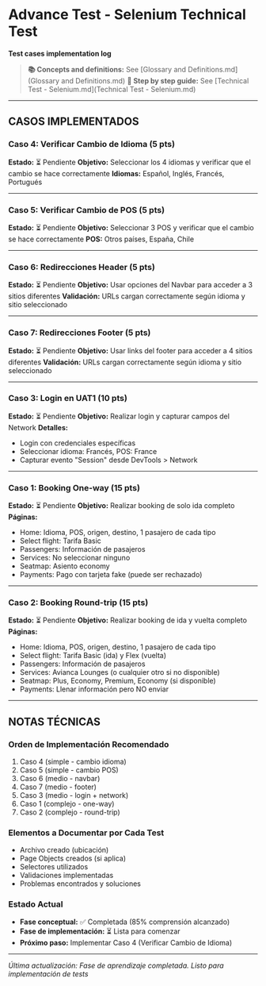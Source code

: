 # Advance Test - Selenium Technical Test

**Test cases implementation log**

> **📚 Concepts and definitions:** See [Glossary and Definitions.md](Glossary and Definitions.md)
> **📖 Step by step guide:** See [Technical Test - Selenium.md](Technical Test - Selenium.md)

---

## CASOS IMPLEMENTADOS

### Caso 4: Verificar Cambio de Idioma (5 pts)
**Estado:** ⏳ Pendiente
**Objetivo:** Seleccionar los 4 idiomas y verificar que el cambio se hace correctamente
**Idiomas:** Español, Inglés, Francés, Portugués

---

### Caso 5: Verificar Cambio de POS (5 pts)
**Estado:** ⏳ Pendiente
**Objetivo:** Seleccionar 3 POS y verificar que el cambio se hace correctamente
**POS:** Otros países, España, Chile

---

### Caso 6: Redirecciones Header (5 pts)
**Estado:** ⏳ Pendiente
**Objetivo:** Usar opciones del Navbar para acceder a 3 sitios diferentes
**Validación:** URLs cargan correctamente según idioma y sitio seleccionado

---

### Caso 7: Redirecciones Footer (5 pts)
**Estado:** ⏳ Pendiente
**Objetivo:** Usar links del footer para acceder a 4 sitios diferentes
**Validación:** URLs cargan correctamente según idioma y sitio seleccionado

---

### Caso 3: Login en UAT1 (10 pts)
**Estado:** ⏳ Pendiente
**Objetivo:** Realizar login y capturar campos del Network
**Detalles:**
- Login con credenciales específicas
- Seleccionar idioma: Francés, POS: France
- Capturar evento "Session" desde DevTools > Network

---

### Caso 1: Booking One-way (15 pts)
**Estado:** ⏳ Pendiente
**Objetivo:** Realizar booking de solo ida completo
**Páginas:**
- Home: Idioma, POS, origen, destino, 1 pasajero de cada tipo
- Select flight: Tarifa Basic
- Passengers: Información de pasajeros
- Services: No seleccionar ninguno
- Seatmap: Asiento economy
- Payments: Pago con tarjeta fake (puede ser rechazado)

---

### Caso 2: Booking Round-trip (15 pts)
**Estado:** ⏳ Pendiente
**Objetivo:** Realizar booking de ida y vuelta completo
**Páginas:**
- Home: Idioma, POS, origen, destino, 1 pasajero de cada tipo
- Select flight: Tarifa Basic (ida) y Flex (vuelta)
- Passengers: Información de pasajeros
- Services: Avianca Lounges (o cualquier otro si no disponible)
- Seatmap: Plus, Economy, Premium, Economy (si disponible)
- Payments: Llenar información pero NO enviar

---

## NOTAS TÉCNICAS

### Orden de Implementación Recomendado
1. Caso 4 (simple - cambio idioma)
2. Caso 5 (simple - cambio POS)
3. Caso 6 (medio - navbar)
4. Caso 7 (medio - footer)
5. Caso 3 (medio - login + network)
6. Caso 1 (complejo - one-way)
7. Caso 2 (complejo - round-trip)

### Elementos a Documentar por Cada Test
- Archivo creado (ubicación)
- Page Objects creados (si aplica)
- Selectores utilizados
- Validaciones implementadas
- Problemas encontrados y soluciones

### Estado Actual
- **Fase conceptual:** ✅ Completada (85% comprensión alcanzado)
- **Fase de implementación:** ⏳ Lista para comenzar
- **Próximo paso:** Implementar Caso 4 (Verificar Cambio de Idioma)

---

*Última actualización: Fase de aprendizaje completada. Listo para implementación de tests*
